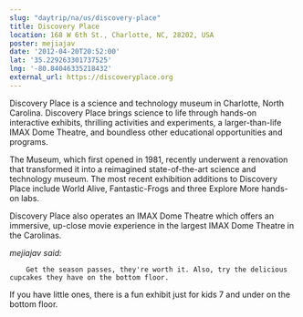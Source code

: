 ```yaml
---
slug: "daytrip/na/us/discovery-place"
title: Discovery Place
location: 168 W 6th St., Charlotte, NC, 28202, USA
poster: mejiajav
date: '2012-04-20T20:52:00'
lat: '35.229263301737525'
lng: '-80.84046335218432'
external_url: https://discoveryplace.org
---
```


Discovery Place is a science and technology museum in Charlotte, North Carolina. Discovery Place brings science to life through hands-on interactive exhibits, thrilling activities and experiments, a larger-than-life IMAX Dome Theatre, and boundless other educational opportunities and programs.

The Museum, which first opened in 1981, recently underwent a renovation that transformed it into a reimagined state-of-the-art science and technology museum. The most recent exhibition additions to Discovery Place include World Alive, Fantastic-Frogs and three Explore More hands-on labs.

Discovery Place also operates an IMAX Dome Theatre which offers an immersive, up-close movie experience in the largest IMAX Dome Theatre in the Carolinas.

<em>mejiajav said:</em>

        Get the season passes, they're worth it. Also, try the delicious cupcakes they have on the bottom floor.

If you have little ones, there is a fun exhibit just for kids 7 and under on the bottom floor.
